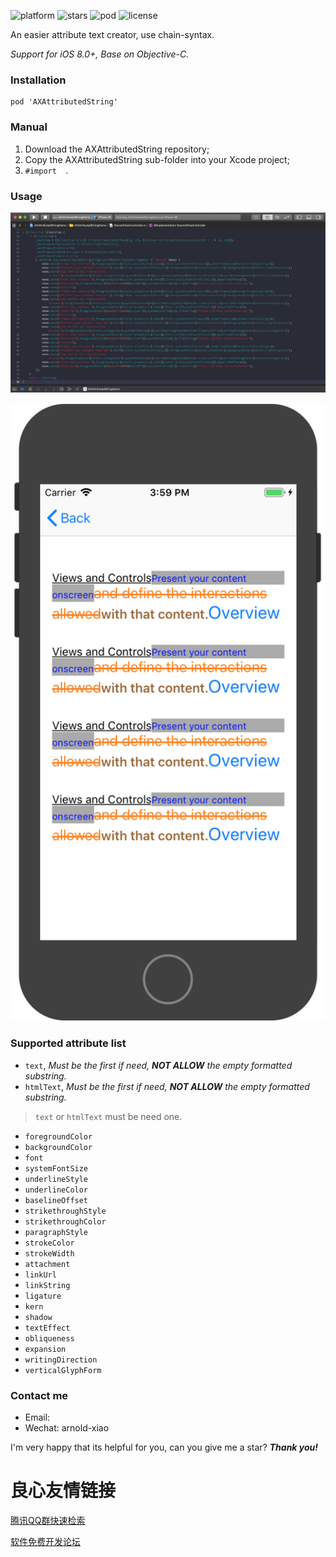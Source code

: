 ![platform](https://img.shields.io/cocoapods/p/AXAttributedString.svg)
![stars](https://img.shields.io/github/stars/arnoldxiao/AXAttributedString.svg)
![pod](https://img.shields.io/cocoapods/v/AXAttributedString.svg)
![license](https://img.shields.io/github/license/arnoldxiao/AXAttributedString.svg)

An easier attribute text creator, use chain-syntax.

*Support for iOS 8.0+, Base on Objective-C.*

### Installation
```
pod 'AXAttributedString'
```

### Manual
1. Download the AXAttributedString repository;
2. Copy the AXAttributedString sub-folder into your Xcode project;
3. ```#import  ```.

### Usage
![Code_Example](https://raw.githubusercontent.com/arnoldxiao/AXAttributedString/master/Code_Example%402x.png)

![Screenshot_iPhoneSE](https://raw.githubusercontent.com/arnoldxiao/AXAttributedString/master/UI_Screenshot_iPhoneSE%402x.png)

### Supported attribute list
* ``` text ```, *Must be the first if need, **NOT ALLOW** the empty formatted substring.*
* ``` htmlText ```, *Must be the first if need, **NOT ALLOW** the empty formatted substring.*
> ```text``` or ```htmlText``` must be need one.
* ``` foregroundColor ```
* ``` backgroundColor ```
* ``` font ```
* ``` systemFontSize ```
* ``` underlineStyle ```
* ``` underlineColor ```
* ``` baselineOffset ```
* ``` strikethroughStyle ```
* ``` strikethroughColor ```
* ``` paragraphStyle ```
* ``` strokeColor ```
* ``` strokeWidth ```
* ``` attachment ```
* ``` linkUrl ```
* ``` linkString ```
* ``` ligature ```
* ``` kern ```
* ``` shadow ```
* ``` textEffect ```
* ``` obliqueness ```
* ``` expansion ```
* ``` writingDirection ```
* ``` verticalGlyphForm ```

### Contact me
- Email:  
- Wechat: arnold-xiao

I'm very happy that its helpful for you, can you give me a star? ***Thank you!***



 # 良心友情链接

[腾讯QQ群快速检索](http://u.720life.cn/s/8cf73f7c)

[软件免费开发论坛](http://u.720life.cn/s/bbb01dc0)